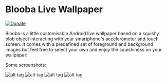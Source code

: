 # Blooba Live Wallpaper

[![Donate](https://www.paypalobjects.com/en_US/i/btn/btn_donate_LG.gif)](https://www.paypal.com/cgi-bin/webscr?cmd=_s-xclick&hosted_button_id=XWP2SR3FLGE6C)

Blooba is a little customisable Android live wallpaper based on a squishy blob object interacting with your smartphone's accelerometer and touch screen. It comes with a predefined set of foreground and background images but feel free to select your own and enjoy the squishiness on your wallpaper!

Some screenshots:

![alt tag](http://i.imgur.com/uz9H3xSm.png)
![alt tag](http://i.imgur.com/r9orFVFm.png)
![alt tag](http://i.imgur.com/TJTVccam.png)
![alt tag](http://i.imgur.com/NT4E7qWm.png)
